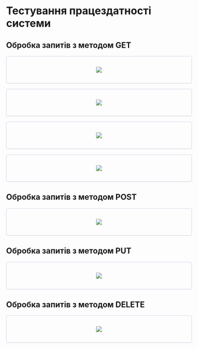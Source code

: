 # Тестування працездатності системи

## Обробка запитів з методом GET

<center style="
    border-radius:4px;
    border: 1px solid #cfd7e6;
    box-shadow: 0 1px 3px 0 rgba(89,105,129,.05), 0 1px 1px 0 rgba(0,0,0,.025);
    padding: 1em;
    margin-bottom: 15px;"
>

![](./img/photo_2024-06-06_18-23-41.jpg)

</center>

<center style="
    border-radius:4px;
    border: 1px solid #cfd7e6;
    box-shadow: 0 1px 3px 0 rgba(89,105,129,.05), 0 1px 1px 0 rgba(0,0,0,.025);
    padding: 1em;
    margin-bottom: 15px;"
>

![](./img/photo_2024-06-06_18-23-49.jpg)

</center>

<center style="
    border-radius:4px;
    border: 1px solid #cfd7e6;
    box-shadow: 0 1px 3px 0 rgba(89,105,129,.05), 0 1px 1px 0 rgba(0,0,0,.025);
    padding: 1em;
    margin-bottom: 15px;"
>

![](./img/photo_2024-06-06_18-23-52.jpg)

</center>

<center style="
    border-radius:4px;
    border: 1px solid #cfd7e6;
    box-shadow: 0 1px 3px 0 rgba(89,105,129,.05), 0 1px 1px 0 rgba(0,0,0,.025);
    padding: 1em;
    margin-bottom: 15px;"
>

![](./img/photo_2024-06-06_18-23-55.jpg)

</center>

## Обробка запитів з методом POST

<center style="
    border-radius:4px;
    border: 1px solid #cfd7e6;
    box-shadow: 0 1px 3px 0 rgba(89,105,129,.05), 0 1px 1px 0 rgba(0,0,0,.025);
    padding: 1em;
    margin-bottom: 15px;"
>

![](./img/photo_2024-06-06_18-23-46.jpg)

</center>

## Обробка запитів з методом PUT

<center style="
    border-radius:4px;
    border: 1px solid #cfd7e6;
    box-shadow: 0 1px 3px 0 rgba(89,105,129,.05), 0 1px 1px 0 rgba(0,0,0,.025);
    padding: 1em;
    margin-bottom: 15px;"
>

![](./img/photo_2024-06-06_18-24-01.jpg)

</center>

## Обробка запитів з методом DELETE

<center style="
    border-radius:4px;
    border: 1px solid #cfd7e6;
    box-shadow: 0 1px 3px 0 rgba(89,105,129,.05), 0 1px 1px 0 rgba(0,0,0,.025);
    padding: 1em;
    margin-bottom: 15px;"
>

![](./img/photo_2024-06-06_18-23-57.jpg)

</center>
